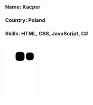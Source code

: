 ### Name: Kacper
### Country: Poland
### Skills: HTML, CSS, JavaScript, C#
<img src="https://github.com/rafaballerini/rafaballerini/blob/output/github-contribution-grid-snake.svg" alt="sneke"></a>


